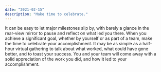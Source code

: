 ```yaml
---
date: "2021-02-15"
description: "Make time to celebrate."
---
```


It can be easy to let major milestones slip by, with barely a glance in the rear-view mirror to pause and reflect on what led you there. When you achieve a significant goal, whether by yourself or as part of a team, make the time to celebrate your accomplishment. It may be as simple as a half-hour virtual gathering to talk about what worked, what could have gone better, and to toast your success. You and your team will come away with a solid appreciation of the work you did, and how it led to your accomplishment.